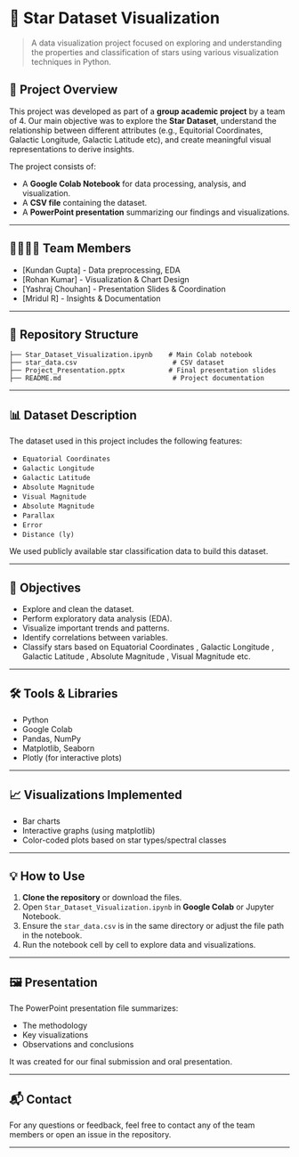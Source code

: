 
# 🌟 Star Dataset Visualization

> A data visualization project focused on exploring and understanding the properties and classification of stars using various visualization techniques in Python.

## 📁 Project Overview

This project was developed as part of a **group academic project** by a team of 4. Our main objective was to explore the **Star Dataset**, understand the relationship between different attributes (e.g., Equitorial Coordinates, Galactic Longitude, Galactic Latitude etc), and create meaningful visual representations to derive insights.

The project consists of:

* A **Google Colab Notebook** for data processing, analysis, and visualization.
* A **CSV file** containing the dataset.
* A **PowerPoint presentation** summarizing our findings and visualizations.

---

## 👨‍👩‍👧‍👦 Team Members

* \[Kundan Gupta] - Data preprocessing, EDA
* \[Rohan Kumar] - Visualization & Chart Design
* \[Yashraj Chouhan] - Presentation Slides & Coordination
* \[Mridul R] - Insights & Documentation

---

## 📂 Repository Structure

```plaintext
├── Star_Dataset_Visualization.ipynb    # Main Colab notebook
├── star_data.csv                        # CSV dataset
├── Project_Presentation.pptx           # Final presentation slides
├── README.md                            # Project documentation
```

---

## 📊 Dataset Description

The dataset used in this project includes the following features:

* `Equatorial Coordinates` 
* `Galactic Longitude` 
* `Galactic Latitude` 
* `Absolute Magnitude`
* `Visual Magnitude` 
* `Absolute Magnitude` 
* `Parallax	` 
* `Error`
* `Distance (ly)` 


We used publicly available star classification data to build this dataset.

---

## 📌 Objectives

* Explore and clean the dataset.
* Perform exploratory data analysis (EDA).
* Visualize important trends and patterns.
* Identify correlations between variables.
* Classify stars based on Equatorial Coordinates , Galactic Longitude , Galactic Latitude , Absolute Magnitude , Visual Magnitude etc.

---

## 🛠️ Tools & Libraries

* Python
* Google Colab
* Pandas, NumPy
* Matplotlib, Seaborn
* Plotly (for interactive plots)

---

## 📈 Visualizations Implemented


* Bar charts
* Interactive graphs (using matplotlib)
* Color-coded plots based on star types/spectral classes

---

## 💡 How to Use

1. **Clone the repository** or download the files.
2. Open `Star_Dataset_Visualization.ipynb` in **Google Colab** or Jupyter Notebook.
3. Ensure the `star_data.csv` is in the same directory or adjust the file path in the notebook.
4. Run the notebook cell by cell to explore data and visualizations.

---

## 🖼️ Presentation

The PowerPoint presentation file summarizes:

* The methodology
* Key visualizations
* Observations and conclusions

It was created for our final submission and oral presentation.

---

## 📬 Contact

For any questions or feedback, feel free to contact any of the team members or open an issue in the repository.

---



